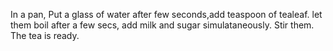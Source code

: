 In a pan, Put a glass of water
after few seconds,add teaspoon of tealeaf.
let them boil
after a few secs, add milk and sugar simulataneously.
Stir them.
The tea is ready.